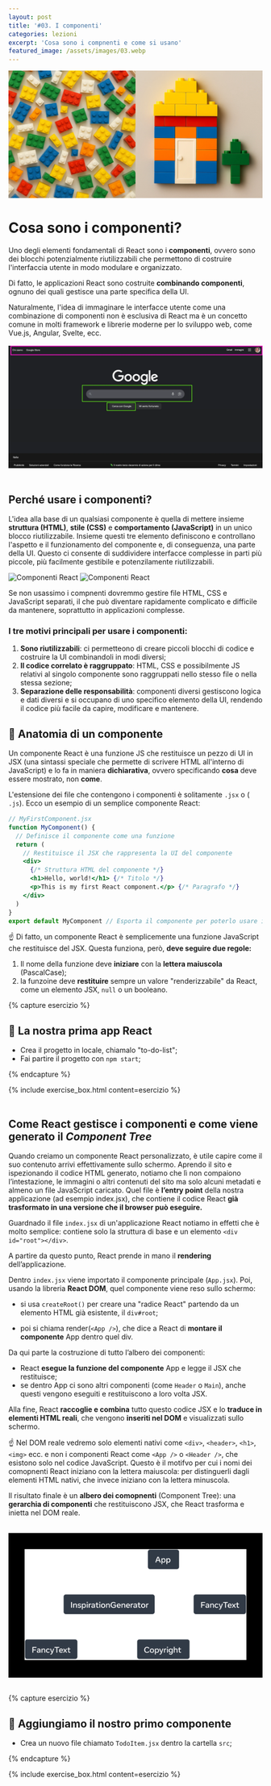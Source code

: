 ```yaml
---
layout: post
title: '#03. I componenti'
categories: lezioni
excerpt: 'Cosa sono i compnenti e come si usano'
featured_image: /assets/images/03.webp
---
```


<img class="img-full-width" src="/assets/images/03.webp" alt="Lego brics, react component" />

# Cosa sono i componenti?

Uno degli elementi fondamentali di React sono i **componenti**, ovvero sono dei blocchi potenzialmente riutilizzabili che permettono di costruire l'interfaccia utente in modo modulare e organizzato.

Di fatto, le applicazioni React sono costruite **combinando componenti**, ognuno dei quali gestisce una parte specifica della UI.

Naturalmente, l'idea di immaginare le interfacce utente come una combinazione di componenti non è esclusiva di React ma è un concetto comune in molti framework e librerie moderne per lo sviluppo web, come Vue.js, Angular, Svelte, ecc.
<br/>
<br/>
![screenshot](/assets/images/screenshot_goolge.webp)
<br/>
<br/>

## Perché usare i componenti?

L'idea alla base di un qualsiasi componente è quella di mettere insieme **struttura (HTML)**, **stile (CSS)** e **comportamento (JavaScript)** in un unico blocco riutilizzabile. Insieme questi tre elemento definiscono e controllano l'aspetto e il funzionamento del componente e, di conseguenza, una parte della UI.
Questo ci consente di suddividere interfacce complesse in parti più piccole, più facilmente gestibile e potenzilamente riutilizzabili.

<p class="img-group"><img src="" class="img-medium" src="/assets/images/component.webp" alt="Componenti React" />
<img src="" class="img-medium" src="/assets/images/component-layout.webp" alt="Componenti React" /></p>

Se non usassimo i compnenti dovremmo gestire file HTML, CSS e JavaScript separati, il che può diventare rapidamente complicato e difficile da mantenere, soprattutto in applicazioni complesse.

### I tre motivi principali per usare i componenti:

1. **Sono riutilizzabili**: ci permetteono di creare piccoli blocchi di codice e costruire la UI combinandoli in modi diversi;
2. **Il codice correlato è raggruppato**: HTML, CSS e possibilmente JS relativi al singolo componente sono raggruppati nello stesso file o nella stessa sezione;
3. **Separazione delle responsabilità**: componenti diversi gestiscono logica e dati diversi e si occupano di uno specifico elemento della UI, rendendo il codice più facile da capire, modificare e mantenere.

## 🧬 Anatomia di un componente

Un componente React è una funzione JS che restituisce un pezzo di UI in JSX (una sintassi speciale che permette di scrivere HTML all'interno di JavaScript) e lo fa in maniera **dichiarativa**, ovvero specificando **cosa** deve essere mostrato, non **come**.

L'estensione dei file che contengono i componenti è solitamente `.jsx` o ( `.js`).
Ecco un esempio di un semplice componente React:

```jsx
// MyFirstComponent.jsx
function MyComponent() {
  // Definisce il componente come una funzione
  return (
    // Restituisce il JSX che rappresenta la UI del componente
    <div>
      {/* Struttura HTML del componente */}
      <h1>Hello, world!</h1> {/* Titolo */}
      <p>This is my first React component.</p> {/* Paragrafo */}
    </div>
  )
}
export default MyComponent // Esporta il componente per poterlo usare in altri file
```

☝️ Di fatto, un componente React è semplicemente una funzione JavaScript che restituisce del JSX. Questa funziona, però, **deve seguire due regole:**

1. Il nome della funzione deve **iniziare** con la **lettera maiuscola** (PascalCase);
2. la funzoine deve **restituire** sempre un valore "renderizzabile" da React, come un elemento JSX, `null` o un booleano.

{% capture esercizio %}

## 💪 La nostra prima app React

- Crea il progetto in locale, chiamalo "to-do-list";
- Fai partire il progetto con `npm start`;

{% endcapture %}

{% include exercise_box.html content=esercizio %}
<br/>
<br/>

## Come React gestisce i componenti e come viene generato il _Component Tree_

Quando creiamo un componente React personalizzato, è utile capire come il suo contenuto arrivi effettivamente sullo schermo.
Aprendo il sito e ispezionando il codice HTML generato, notiamo che lì non compaiono l’intestazione, le immagini o altri contenuti del sito ma solo alcuni metadati e almeno un file JavaScript caricato. Quel file è **l’entry point** della nostra applicazione (ad esempio index.jsx), che contiene il codice React **già trasformato in una versione che il browser può eseguire.**

Guardnado il file `index.jsx` di un'applicazione React notiamo in effetti che è molto semplice: contiene solo la struttura di base e un elemento `<div id="root"></div>`.

A partire da questo punto, React prende in mano il **rendering** dell’applicazione.

Dentro `index.jsx` viene importato il componente principale (`App.jsx`). Poi, usando la libreria **React DOM**, quel componente viene reso sullo schermo:

- si usa `createRoot()` per creare una "radice React" partendo da un elemento HTML già esistente, il `div#root`;

- poi si chiama render(`<App />`), che dice a React di **montare il componente** App dentro quel div.

Da qui parte la costruzione di tutto l’albero dei componenti:

- React **esegue la funzione del componente** App e legge il JSX che restituisce;
- se dentro App ci sono altri componenti (come `Header` o `Main`), anche questi vengono eseguiti e restituiscono a loro volta JSX.

Alla fine, React **raccoglie e combina** tutto questo codice JSX e lo **traduce in elementi HTML reali**, che vengono **inseriti nel DOM** e visualizzati sullo schermo.

☝️ Nel DOM reale vedremo solo elementi nativi come `<div>`, `<header>`, `<h1>`, `<img>` ecc. e non i componenti React come `<App />` o `<Header />`, che esistono solo nel codice JavaScript. Questo è il motifvo per cui i nomi dei comopnenti React iniziano con la lettera maiuscola: per distinguerli dagli elementi HTML nativi, che invece iniziano con la lettera minuscola.

Il risultato finale è un **albero dei comopnenti** (Component Tree): una **gerarchia di componenti** che restituiscono JSX, che React trasforma e inietta nel DOM reale.

<div style="background-color: black; padding: 2rem; margin: 2rem auto"><img class="img-full-width" src="/assets/images/render_tree.png" alt="Component Tree" /></div>

{% capture esercizio %}

## 💪 Aggiungiamo il nostro primo componente

- Crea un nuovo file chiamato `TodoItem.jsx` dentro la cartella `src`;

{% endcapture %}

{% include exercise_box.html content=esercizio %}
